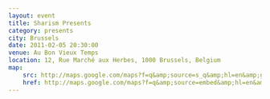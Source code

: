 ```yaml
---
layout: event
title: Sharism Presents
category: presents
city: Brussels
date: 2011-02-05 20:30:00
venue: Au Bon Vieux Temps
location: 12, Rue Marché aux Herbes, 1000 Brussels, Belgium
map:
    src: http://maps.google.com/maps?f=q&amp;source=s_q&amp;hl=en&amp;geocode=&amp;q=Rue+du+March%C3%A9+aux+Herbes+12+1000+Brussels,+Belgium&amp;aq=0&amp;sll=37.0625,-95.677068&amp;sspn=61.582079,50.888672&amp;vpsrc=0&amp;ie=UTF8&amp;hq=&amp;hnear=Rue+du+March%C3%A9+aux+Herbes+12,+Grand-Place+1000+Bruxelles,+Belgium&amp;ll=50.848168,4.3521&amp;spn=0.012207,0.012424&amp;t=m&amp;z=14&amp;iwloc=A&amp;output=embed
    href: http://maps.google.com/maps?f=q&amp;source=embed&amp;hl=en&amp;geocode=&amp;q=Rue+du+March%C3%A9+aux+Herbes+12+1000+Brussels,+Belgium&amp;aq=0&amp;sll=37.0625,-95.677068&amp;sspn=61.582079,50.888672&amp;vpsrc=0&amp;ie=UTF8&amp;hq=&amp;hnear=Rue+du+March%C3%A9+aux+Herbes+12,+Grand-Place+1000+Bruxelles,+Belgium&amp;ll=50.848168,4.3521&amp;spn=0.012207,0.012424&amp;t=m&amp;z=14&amp;iwloc=A
---
```

